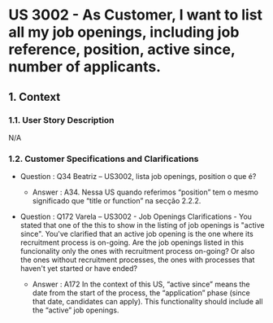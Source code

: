 # US 3002 - As Customer, I want to list all my job openings, including job reference, position, active since, number of applicants.

## 1. Context
### 1.1. User Story Description

N/A

### 1.2. Customer Specifications and Clarifications

* Question : Q34 Beatriz – US3002, lista job openings, position o que é?
    * Answer : A34. Nessa US quando referimos “position” tem o mesmo significado que “title or function” na secção 2.2.2.

* Question : Q172 Varela – US3002 - Job Openings Clarifications - You stated that one of the this to show in the listing of job openings is "active since". You've clarified that an active job opening is the one where its recruitment process is on-going. Are the job openings listed in this funcionality only the ones with recruitment process on-going? Or also the ones without recruitment processes, the ones with processes that haven't yet started or have ended?
    * Answer : A172 In the context of this US, “active since” means the date from the start of the process, the “application” phase (since that date, candidates can apply). This functionality should include all the “active” job openings.
